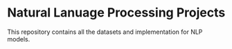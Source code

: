 # Natural Lanuage Processing Projects
This repository contains all the datasets and implementation for NLP models.
